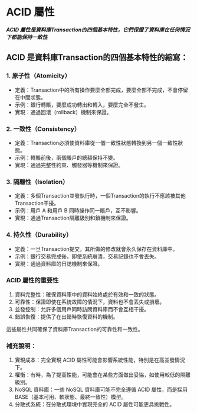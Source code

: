 # ACID 屬性

***ACID 屬性是資料庫Transaction的四個基本特性，它們保證了資料庫在任何情況下都能保持一致性***

## ACID 是資料庫Transaction的四個基本特性的縮寫：

### 1. 原子性（Atomicity）

* 定義：Transaction中的所有操作要麼全部完成，要麼全部不完成，不會停留在中間狀態。
* 示例：銀行轉賬，要麼成功轉出和轉入，要麼完全不發生。
* 實現：通過回滾（rollback）機制來保證。

### 2. 一致性（Consistency）

* 定義：Transaction必須使資料庫從一個一致性狀態轉換到另一個一致性狀態。
* 示例：轉賬前後，兩個賬戶的總額保持不變。
* 實現：通過完整性約束、觸發器等機制來保證。

### 3. 隔離性（Isolation）

* 定義：多個Transaction並發執行時，一個Transaction的執行不應該被其他Transaction干擾。
* 示例：用戶 A 和用戶 B 同時操作同一賬戶，互不影響。
* 實現：通過Transaction隔離級別和鎖機制來保證。

### 4. 持久性（Durability）

* 定義：一旦Transaction提交，其所做的修改就會永久保存在資料庫中。
* 示例：銀行交易完成後，即使系統崩潰，交易記錄也不會丟失。
* 實現：通過資料庫的日誌機制來保證。

### ACID 屬性的重要性

1. 資料完整性：確保資料庫中的資料始終處於有效和一致的狀態。
2. 可靠性：保證即使在系統故障的情況下，資料也不會丟失或損壞。
3. 並發控制：允許多個用戶同時訪問資料庫而不會互相干擾。
4. 錯誤恢復：提供了在出錯時恢復資料的機制。

這些屬性共同確保了資料庫Transaction的可靠性和一致性。

### 補充說明：

1. 實現成本：完全實現 ACID 屬性可能會影響系統性能，特別是在高並發情況下。
2. 權衡：有時，為了提高性能，可能會在某些方面做出妥協，如使用較低的隔離級別。
3. NoSQL 資料庫：一些 NoSQL 資料庫可能不完全遵循 ACID 屬性，而是採用 BASE（基本可用、軟狀態、最終一致性）模型。
4. 分散式系統：在分散式環境中實現完全的 ACID 屬性可能更具挑戰性。